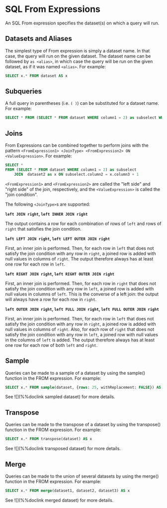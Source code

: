 # SQL From Expressions

An SQL From expression specifies the dataset(s) on which a query will run.

## Datasets and Aliases

The simplest type of From expression is simply a dataset name.  In that
case, the query will run on the given dataset. The dataset name can be followed by `as <alias>`, in which case the query will be run on the given dataset, as if it was named `<alias>`. For example:

```sql
SELECT x.* FROM dataset AS x
```

## Subqueries

A full query in parentheses (i.e. `( )`) can be substituted for a dataset name. For example:

```sql
SELECT * FROM (SELECT * FROM dataset WHERE column1 = 2) as subselect WHERE column2 = 4'
```

## Joins

From Expressions can be combined together to perform joins with the pattern `<FromExpression1> <JoinType> <FromExpression2> ON <ValueExpression>`. For example:

```sql
SELECT * 
FROM (SELECT * FROM dataset WHERE column1 = 2) as subselect 
    JOIN  dataset2 as x ON subselect.column2 = x.column3 + 1

```

`<FromExpression1>` and `<FromExpression2>` are called the "left side" and "right side" of the join, respectively, and the `<ValueExpression>` is called the "join condition".

The following `<JoinType>`s are supported:

**`left JOIN right`, `left INNER JOIN right`**

The output contains a row for each combination of rows of `left` and rows of `right` that satisfies the join condition.

**`left LEFT JOIN right`, `left LEFT OUTER JOIN right`**

First, an inner join is performed. Then, for each row in `left` that does not satisfy the join condition with any row in `right`, a joined row is added with null values in columns of `right`. The output therefore always has at least one row for each row in `left`.

**`left RIGHT JOIN right`, `left RIGHT OUTER JOIN right`**

First, an inner join is performed. Then, for each row in `right` that does not satisfy the join condition with any row in `left`, a joined row is added with null values in columns of `left`. This is the converse of a left join: the output will always have a row for each row in `right`.

**`left OUTER JOIN right`, `left FULL JOIN right`, `left FULL OUTER JOIN right`**

First, an inner join is performed. Then, for each row in `left` that does not satisfy the join condition with any row in `right`, a joined row is added with null values in columns of `right`. Also, for each row of `right` that does not satisfy the join condition with any row in `left`, a joined row with null values in the columns of `left` is added. The output therefore always has at least one row for each row of both `left` and `right`.

## Sample

Queries can be made to a sample of a dataset by using the sample() function in the FROM expression. For example:

```sql
SELECT x.* FROM sample(dataset, {rows: 25, withReplacement: FALSE}) AS x
```

See ![](%%doclink sampled dataset) for more details.

## Transpose 
Queries can be made to the transpose of a dataset by using the transpose() function in the FROM expression. For example:

```sql
SELECT x.* FROM transpose(dataset) AS x
```

See ![](%%doclink transposed dataset) for more details.

## Merge

Queries can be made to the union of several datasets by using the merge() function in the FROM expression. For example:

```sql
SELECT x.* FROM merge(dataset1, dataset2, dataset3) AS x
```

See ![](%%doclink merged dataset) for more details.

<!--

## Using rows as a dataset

In some circumstances, it may be useful to use a row as a dataset,
particularly when using the ![](%%doclink sql.query function) or a
sub-select.  This can be done using the syntax

```sql
SELECT ... FROM row_dataset(expression) ...
```

When this construct is used, a dataset is constructed with one row
for each column in the expression, with one column called `value`
containing the value of the column, and one column called `column`
with the column name.  For example, the query

```sql
select * from row_dataset({x: 1, y:2, z: 'three'})
```

would yield the following result:


column  |  value
:------:|:-------:
x       |  1
y       |  2
z       |  "three"

-->
